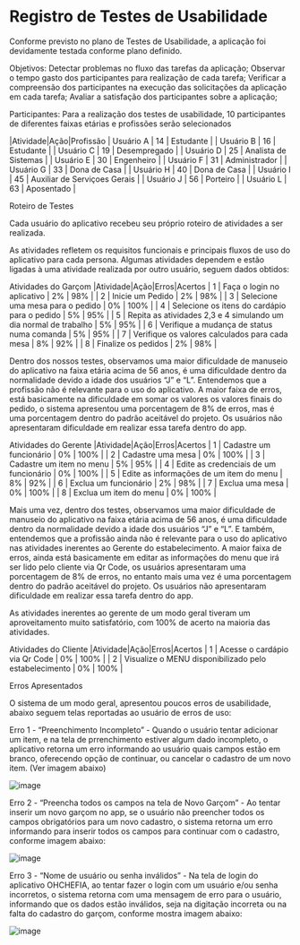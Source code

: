 # Registro de Testes de Usabilidade

Conforme previsto no plano de Testes de Usabilidade, a aplicação foi devidamente testada conforme plano definido. 

Objetivos: 
Detectar problemas no fluxo das tarefas da aplicação; 
Observar o tempo gasto dos participantes para realização de cada tarefa; 
Verificar a compreensão dos participantes na execução das solicitações da aplicação em cada tarefa; 
Avaliar a satisfação dos participantes sobre a aplicação; 

Participantes: 
Para a realização dos testes de usabilidade, 10 participantes de diferentes faixas etárias e profissões serão selecionados 

|Atividade|Ação|Profissão
| Usuário A  | 14 | Estudante |
| Usuário B  | 16 | Estudante |
| Usuário C  | 19 | Desempregado |
| Usuário D  | 25 | Analista de Sistemas |
| Usuário E  | 30 | Engenheiro |
| Usuário F  | 31 | Administrador |
| Usuário G  | 33 | Dona de Casa |
| Usuário H  | 40 | Dona de Casa |
| Usuário I  | 45 | Auxiliar de Serviçoes Gerais |
| Usuário J  | 56 | Porteiro |
| Usuário L  | 63 | Aposentado |

Roteiro de Testes 

Cada usuário do aplicativo recebeu seu próprio roteiro de atividades a ser realizada.  

As atividades refletem os requisitos funcionais e principais fluxos de uso do aplicativo para cada persona. Algumas atividades dependem e estão ligadas à uma atividade realizada por outro usuário, seguem dados obtidos: 

Atividades do Garçom 
|Atividade|Ação|Erros|Acertos
| 1 | Faça o login no aplicativo | 2% | 98% |
| 2 | Inicie um Pedido | 2% | 98% |
| 3 | Selecione uma mesa para o pedido | 0% | 100% |
| 4 | Selecione os itens do cardápio para o pedido  | 5% | 95% |
| 5 | Repita as atividades 2,3 e 4 simulando um dia normal de trabalho  | 5% | 95% |
| 6 | Verifique a mudança de status numa comanda  | 5% | 95% |
| 7 | Verifique os valores calculados para cada mesa  | 8% | 92% |
| 8 | Finalize os pedidos  | 2% | 98% |

Dentro dos nossos testes, observamos uma maior dificuldade de manuseio do aplicativo na faixa etária acima de 56 anos, é uma dificuldade dentro da normalidade devido a idade dos usuários “J” e “L”. Entendemos que a profissão não é relevante para o uso do aplicativo. A maior faixa de erros, está basicamente na dificuldade em somar os valores os valores finais do pedido, o sistema apresentou uma porcentagem de 8% de erros, mas é uma porcentagem dentro do padrão aceitável do projeto. Os usuários não apresentaram dificuldade em realizar essa tarefa dentro do app. 

Atividades do Gerente 
|Atividade|Ação|Erros|Acertos
| 1 | Cadastre um funcionário  | 0% | 100% |
| 2 | Cadastre uma mesa  | 0% | 100% |
| 3 | Cadastre um item no menu | 5% | 95% |
| 4 | Edite as credenciais de um funcionário   | 0% | 100% |
| 5 | Edite as informações de um item do menu   | 8% | 92% |
| 6 | Exclua um funcionário   | 2% | 98% |
| 7 | Exclua uma mesa   | 0% | 100% |
| 8 | Exclua um item do menu   | 0% | 100% |

Mais uma vez, dentro dos testes, observamos uma maior dificuldade de manuseio do aplicativo na faixa etária acima de 56 anos, é uma dificuldade dentro da normalidade devido a idade dos usuários “J” e “L”. E também, entendemos que a profissão ainda não é relevante para o uso do aplicativo nas atividades inerentes ao Gerente do estabelecimento. A maior faixa de erros, ainda está basicamente em editar as informações do menu que irá ser lido pelo cliente via Qr Code, os usuários apresentaram uma porcentagem de 8% de erros, no entanto mais uma vez é uma porcentagem dentro do padrão aceitável do projeto. Os usuários não apresentaram dificuldade em realizar essa tarefa dentro do app. 

As atividades inerentes ao gerente de um modo geral tiveram um aproveitamento muito satisfatório, com 100% de acerto na maioria das atividades. 

Atividades do Cliente 
|Atividade|Ação|Erros|Acertos
| 1 | Acesse o cardápio via Qr Code  | 0% | 100% |
| 2 | Visualize o MENU disponibilizado pelo estabelecimento   | 0% | 100% |

Erros Apresentados  

O sistema de um modo geral, apresentou poucos erros de usabilidade, abaixo seguem telas reportadas ao usuário de erros de uso:  

Erro 1 - “Preenchimento Incompleto” - Quando o usuário tentar adicionar um item, e na tela de prrenchimento estiver algum dado incompleto, o aplicativo retorna um erro informando ao usuário quais campos estão em branco, oferecendo opção de continuar, ou cancelar o cadastro de um novo item. (Ver imagem abaixo)

![image](https://github.com/ICEI-PUC-Minas-PMV-ADS/pmv-ads-2023-1-e3-proj-mov-t7-grupo4-orderapp/assets/59944150/a7f0d55c-907d-4fd3-b5e6-90c204fc0e73)

Erro 2 - “Preencha todos os campos na tela de Novo Garçom” - Ao tentar inserir um novo garçom no app, se o usuário não preencher todos os campos obrigatórios para um novo cadastro, o sistema retorna um erro informando para inserir todos os campos para continuar com o cadastro, conforme imagem abaixo: 

![image](https://github.com/ICEI-PUC-Minas-PMV-ADS/pmv-ads-2023-1-e3-proj-mov-t7-grupo4-orderapp/assets/59944150/4e9a5a9d-bc2c-4e9c-b44d-11a247b2d7c3)

Erro 3 - “Nome de usuário ou senha inválidos” - Na tela de login do aplicativo OHCHEFIA, ao tentar fazer o login com um usuário e/ou senha incorretos, o sistema retorna com uma mensagem de erro para o usuário, informando que os dados estão inválidos, seja na digitação incorreta ou na falta do cadastro do garçom, conforme mostra imagem abaixo: 

![image](https://github.com/ICEI-PUC-Minas-PMV-ADS/pmv-ads-2023-1-e3-proj-mov-t7-grupo4-orderapp/assets/59944150/b9d9d55a-5bdb-4e1e-a7d1-fd6ad7ddd437)

